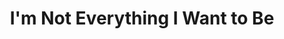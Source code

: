 ---
title: "I'm Not Everything I Want to Be"
year: 2024
rating: 4
stars: "★★★★"
rewatched: false
permalink: "im-not-everything-i-want-to-be"
watched_on: 2024-09-08
---